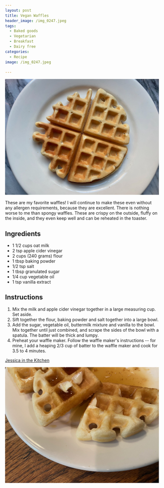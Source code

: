 ```yaml
---
layout: post
title: Vegan Waffles
header_image: /img_0247.jpeg
tags:
  - Baked goods
  - Vegetarian
  - Breakfast
  - Dairy free
categories:
  - Recipe
image: /img_0247.jpeg

---
```


![Image of Vegan Waffles.](/upload//img_0247.jpeg)

These are my favorite waffles! I will continue to make these even without any allergen requirements, because they are excellent. There is nothing worse to me than spongy waffles. These are crispy on the outside, fluffy on the inside, and they even keep well and can be reheated in the toaster.

## Ingredients

- 1 1/2 cups oat milk
- 2 tsp apple cider vinegar
- 2 cups (240 grams) flour
- 1 tbsp baking powder
- 1/2 tsp salt
- 1 tbsp granulated sugar
- 1/4 cup vegetable oil
- 1 tsp vanilla extract

## Instructions

1. Mix the milk and apple cider vinegar together in a large measuring cup. Set aside.
1. Sift together the flour, baking powder and salt together into a large bowl.
1. Add the sugar, vegetable oil, buttermilk mixture and vanilla to the bowl. Mix together until just combined, and scrape the sides of the bowl with a spatula. The batter will be thick and lumpy. 
1. Preheat your waffle maker. Follow the waffle maker's instructions -- for mine, I add a heaping 2/3 cup of batter to the waffle maker and cook for 3.5 to 4 minutes. 


[Jessica in the Kitchen](https://jessicainthekitchen.com/vegan-waffles/)


![Image of Vegan Waffles.](/upload//img_0245.jpeg)